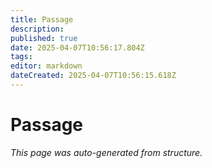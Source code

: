```yaml
---
title: Passage
description: 
published: true
date: 2025-04-07T10:56:17.804Z
tags: 
editor: markdown
dateCreated: 2025-04-07T10:56:15.618Z
---
```


# Passage

*This page was auto-generated from structure.*